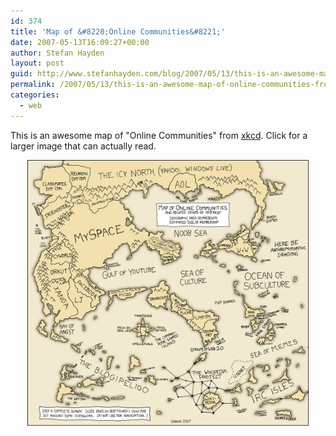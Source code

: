 ```yaml
---
id: 374
title: 'Map of &#8220;Online Communities&#8221;'
date: 2007-05-13T16:09:27+00:00
author: Stefan Hayden
layout: post
guid: http://www.stefanhayden.com/blog/2007/05/13/this-is-an-awesome-map-of-online-communities-from-xkcd/
permalink: /2007/05/13/this-is-an-awesome-map-of-online-communities-from-xkcd/
categories:
  - web
---
```

<p>This is an awesome map of "Online Communities" from <a href="http://www.xkcd.com/c256.html">xkcd</a>. Click for a larger image that can actually read.</p>
<div style="text-align:center;"><a href="http://stefanhayden.com/blog/wp-content/online_communities.png"><img src="/wp-content/online_communities.png" alt="Online Communities" width="450" /></a></div>
